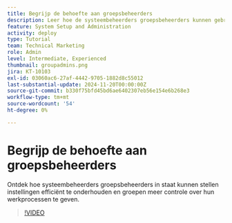 ```yaml
---
title: Begrijp de behoefte aan groepsbeheerders
description: Leer hoe de systeembeheerders groepsbeheerders kunnen gebruiken helpen  [!DNL Workfront]  montages handhaven terwijl het geven van groepen meer controle over hun werk.
feature: System Setup and Administration
activity: deploy
type: Tutorial
team: Technical Marketing
role: Admin
level: Intermediate, Experienced
thumbnail: groupadmins.png
jira: KT-10103
exl-id: 03060ac6-27af-4442-9705-1882d8c55012
last-substantial-update: 2024-11-20T00:00:00Z
source-git-commit: b330f75bfd45bd6ae6402307eb56e154e6b268e3
workflow-type: tm+mt
source-wordcount: '54'
ht-degree: 0%

---
```


# Begrijp de behoefte aan groepsbeheerders

Ontdek hoe systeembeheerders groepsbeheerders in staat kunnen stellen instellingen efficiënt te onderhouden en groepen meer controle over hun werkprocessen te geven.

>[!VIDEO](https://video.tv.adobe.com/v/3439323/?quality=12&learn=on&enablevpops)


